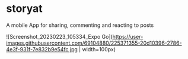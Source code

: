 # storyat
A mobile App for sharing, commenting and reacting to posts





![Screenshot_20230223_105334_Expo Go](https://user-images.githubusercontent.com/69104880/225371355-20d10396-2786-4e3f-931f-7e832b9e54fc.jpg | width=100px)
